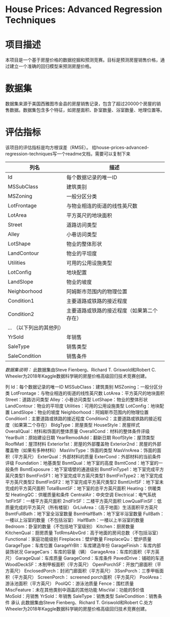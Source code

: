 # House Prices: Advanced Regression Techniques

# 项目描述
本项目是一个基于房屋价格的数据挖掘和预测竞赛。目标是预测房屋销售价格，通过建立一个准确的回归模型来预测房屋价格。

# 数据集
数据集来源于美国西雅图市金县的房屋销售记录，包含了超过20000个房屋的销售数据。数据集包含多个特征，如房屋面积、卧室数量、浴室数量、地理位置等。

# 评估指标
该项目的评估指标是均方根误差（RMSE）。
给house-prices-advanced-regression-techniques写一个readme文档，需要可以复制下来

| 列名         | 描述                                     |
|--------------|----------------------------------------|
| Id           | 每个数据记录的唯一ID                     |
| MSSubClass   | 建筑类别                                 |
| MSZoning     | 一般分区分类                             |
| LotFrontage  | 与物业相连的街道的线性英尺数             |
| LotArea      | 平方英尺的地块面积                       |
| Street       | 道路访问类型                             |
| Alley        | 小巷访问类型                             |
| LotShape     | 物业的整体形状                           |
| LandContour  | 物业的平坦度                             |
| Utilities    | 可用的公用设施类型                       |
| LotConfig    | 地块配置                                 |
| LandSlope    | 物业的坡度                               |
| Neighborhood | 阿姆斯市范围内的物理位置                 |
| Condition1   | 主要道路或铁路的接近程度                 |
| Condition2   | 主要道路或铁路的接近程度（如果第二个存在） |
| ... （以下列出的其他列）                        |
| YrSold         | 年销售                                      |
| SaleType       | 销售类型                                     |
| SaleCondition  | 销售条件                                     |



*数据集说明：*
此数据集由Steve Fienberg、Richard T. Griswold和Robert C. Wheeler为2018年Kaggle数据科学碗的房屋价格高级回归技术竞赛创建。


列
Id：每个数据记录的唯一ID
MSSubClass：建筑类别
MSZoning：一般分区分类
LotFrontage：与物业相连的街道的线性英尺数
LotArea：平方英尺的地块面积
Street：道路访问类型
Alley：小巷访问类型
LotShape：物业的整体形状
LandContour：物业的平坦度
Utilities：可用的公用设施类型
LotConfig：地块配置
LandSlope：物业的坡度
Neighborhood：阿姆斯市范围内的物理位置
Condition1：主要道路或铁路的接近程度
Condition2：主要道路或铁路的接近程度（如果第二个存在）
BldgType：房屋类型
HouseStyle：房屋样式
OverallQual：材料和饰面的整体质量
OverallCond：材料的整体条件评级
YearBuilt：原始建设日期
YearRemodAdd：翻新日期
RoofStyle：屋顶类型
RoofMatl：屋顶材料
Exterior1st：房屋的外部覆盖物
Exterior2nd：房屋的外部覆盖物（如果有多种材料）
MasVnrType：饰面的类型
MasVnrArea：饰面的面积（平方英尺）
ExterQual：外部材料的质量
ExterCond：外部材料的当前条件评级
Foundation：地基类型
BsmtQual：地下室的高度
BsmtCond：地下室的一般条件
BsmtExposure：地下室墙壁的通道级别
BsmtFinType1：地下室完成平方英尺类型1
BsmtFinSF1：地下室完成平方英尺类型1
BsmtFinType2：地下室完成平方英尺类型2
BsmtFinSF2：地下室完成平方英尺类型2
BsmtUnfSF：地下室未完成的平方英尺面积
TotalBsmtSF：地下室的总平方英尺面积
Heating：供暖类型
HeatingQC：供暖质量和条件
CentralAir：中央空调
Electrical：电气系统
1stFlrSF：一楼平方英尺面积
2ndFlrSF：二楼平方英尺面积
LowQualFinSF：低质量完成的平方英尺（所有楼层）
GrLivArea：（高于地面）生活面积平方英尺
BsmtFullBath：地下室全浴室数量
BsmtHalfBath：地下室半浴室数量
FullBath：一楼以上浴室的数量（不包括浴室）
HalfBath：一楼以上半浴室的数量
Bedroom：卧室的数量（不包括地下室级别）
Kitchen：厨房数量
KitchenQual：厨房质量
TotRmsAbvGrd：高于地面的房间总数（不包括浴室）
Functional：家庭功能级别
Fireplaces：壁炉数量
FireplaceQu：壁炉质量
GarageType：车库位置
GarageYrBlt：车库建造年份
GarageFinish：车库内部装饰状况
GarageCars：车库的容量（辆）
GarageArea：车库的面积（平方英尺）
GarageQual：车库质量
GarageCond：车库条件
PavedDrive：铺砌的车道
WoodDeckSF：木制甲板面积（平方英尺）
OpenPorchSF：开放门廊面积（平方英尺）
EnclosedPorch：封闭门廊面积（平方英尺）
3SsnPorch：三季甲板面积（平方英尺）
ScreenPorch： screened porch面积（平方英尺）
PoolArea：游泳池面积（平方英尺）
PoolQC：游泳池质量
Fence：围栏质量
MiscFeature：未在其他类别中涵盖的其他功能
MiscVal：功能的$价值
MoSold：月销售
YrSold：年销售
SaleType：销售类型
SaleCondition：销售条件
承认
此数据集由Steve Fienberg、Richard T. Griswold和Robert C.处方 Wheeler为2018年Kaggle数据科学碗的房屋价格高级回归技术竞赛创建。
